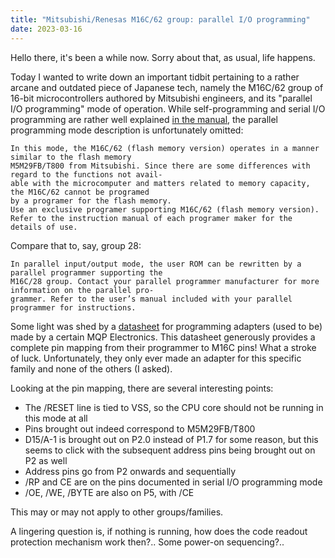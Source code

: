 ```yaml
---
title: "Mitsubishi/Renesas M16C/62 group: parallel I/O programming"
date: 2023-03-16
---
```


Hello there, it's been a while now. Sorry about that, as usual, life happens.

Today I wanted to write down an important tidbit pertaining to a rather arcane and outdated piece of Japanese tech, namely the M16C/62 group of 16-bit microcontrollers authored by Mitsubishi engineers, and its "parallel I/O programming" mode of operation. While self-programming and serial I/O programming are rather well explained [in the manual](https://www.renesas.com/us/en/document/mah/m16c62-group-users-manual), the parallel programming mode description is unfortunately omitted:

```
In this mode, the M16C/62 (flash memory version) operates in a manner similar to the flash memory
M5M29FB/T800 from Mitsubishi. Since there are some differences with regard to the functions not avail-
able with the microcomputer and matters related to memory capacity, the M16C/62 cannot be programed
by a programer for the flash memory.
Use an exclusive programer supporting M16C/62 (flash memory version).
Refer to the instruction manual of each programer maker for the details of use.
```

Compare that to, say, group 28:

```
In parallel input/output mode, the user ROM can be rewritten by a parallel programmer supporting the
M16C/28 group. Contact your parallel programmer manufacturer for more information on the parallel pro-
grammer. Refer to the user’s manual included with your parallel programmer for instructions.
```

Some light was shed by a [datasheet](https://web.archive.org/web/20200216123623/https://www.mqp.com/ad558.htm) for programming adapters (used to be) made by a certain MQP Electronics. This datasheet generously provides a complete pin mapping from their programmer to M16C pins! What a stroke of luck. Unfortunately, they only ever made an adapter for this specific family and none of the others (I asked).

Looking at the pin mapping, there are several interesting points:

* The /RESET line is tied to VSS, so the CPU core should not be running in this mode at all
* Pins brought out indeed correspond to M5M29FB/T800
* D15/A-1 is brought out on P2.0 instead of P1.7 for some reason, but this seems to click with the subsequent address pins being brought out on P2 as well
* Address pins go from P2 onwards and sequentially
* /RP and CE are on the pins documented in serial I/O programming mode
* /OE, /WE, /BYTE are also on P5, with /CE

This may or may not apply to other groups/families.

A lingering question is, if nothing is running, how does the code readout protection mechanism work then?.. Some power-on sequencing?..
